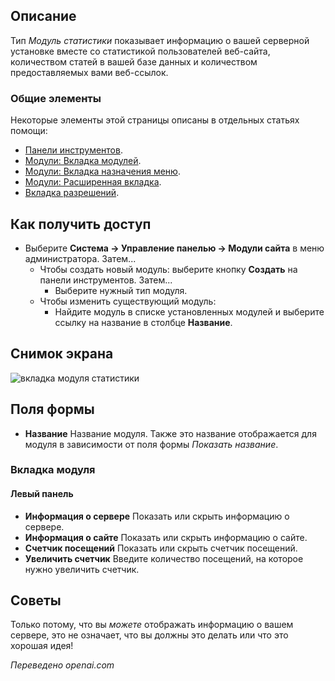 <!-- Filename: Help4.x:Site_Modules:_Statistics / Display title: Модули: Статистика  -->

## Описание

Тип *Модуль статистики* показывает информацию о вашей серверной установке вместе со статистикой пользователей веб-сайта, количеством статей в вашей базе данных и количеством предоставляемых вами веб-ссылок.

### Общие элементы

Некоторые элементы этой страницы описаны в отдельных статьях помощи:

* [Панели инструментов](jdocmanual?article=help/common-elements/toolbars).
* [Модули: Вкладка модулей](jdocmanual?article=help/modules/modules-module-tab).
* [Модули: Вкладка назначения меню](jdocmanual?article=help/modules/modules-menu-assignment-tab).
* [Модули: Расширенная вкладка](jdocmanual?article=help/modules/modules-advanced-tab).
* [Вкладка разрешений](jdocmanual?article=help/common-elements/edit-permissions).

## Как получить доступ

- Выберите **Система → Управление панелью → Модули сайта** в меню администратора. Затем...
  - Чтобы создать новый модуль: выберите кнопку **Создать** на панели инструментов. Затем...
    - Выберите нужный тип модуля.
  - Чтобы изменить существующий модуль:
    - Найдите модуль в списке установленных модулей и выберите ссылку на название в столбце **Название**.

## Снимок экрана

![вкладка модуля статистики](../../../ru/images/modules-site/modules-statistics-module-tab.png)

## Поля формы

- **Название** Название модуля. Также это название отображается
  для модуля в зависимости от поля формы *Показать название*.

### Вкладка модуля

#### Левый панель

- **Информация о сервере** Показать или скрыть информацию о сервере.
- **Информация о сайте** Показать или скрыть информацию о сайте.
- **Счетчик посещений** Показать или скрыть счетчик посещений.
- **Увеличить счетчик** Введите количество посещений, на которое нужно увеличить счетчик.

## Советы

Только потому, что вы *можете* отображать информацию о вашем сервере, это не означает, что вы должны это делать или что это хорошая идея!

*Переведено openai.com*  

